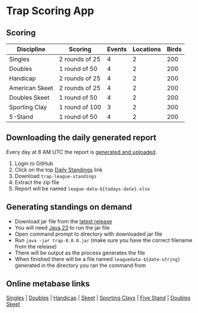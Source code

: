 # Trap Scoring App

## Scoring

| Discipline     | Scoring        | Events | Locations | Birds |
| -------------- | -------------- | ------ | --------- | ----- |
| Singles        | 2 rounds of 25 | 4      | 2         | 200   |
| Doubles        | 1 round of 50  | 4      | 2         | 200   |
| Handicap       | 2 rounds of 25 | 4      | 2         | 200   |
| American Skeet | 2 rounds of 25 | 4      | 2         | 200   |
| Doubles Skeet  | 1 round of 50  | 4      | 2         | 200   |
| Sporting Clay  | 1 round of 100 | 3      | 2         | 300   |
| 5-Stand        | 1 round of 50  | 4      | 2         | 200   |

## Downloading the daily generated report

Every day at 6 AM UTC the report is [generated and uploaded](https://github.com/mrbusche/trap-scoring/actions/workflows/daily-standings.yml).

1. Login to GitHub
2. Click on the top [Daily Standings](https://github.com/mrbusche/trap-scoring/actions/workflows/daily-standings.yml) link
3. Download `trap-league-standings`
4. Extract the zip file
5. Report will be named `league-data-${todays-date}.xlsx`

## Generating standings on demand

- Download jar file from the [latest release](https://github.com/mrbusche/trap-scoring/releases)
- You will need [Java 23](https://adoptium.net/) to run the jar file
- Open command prompt to directory with downloaded jar file
- Run `java -jar trap-8.0.0.jar` (make sure you have the correct filename from the release)
- There will be output as the process generates the file
- When finished there will be a file named `leaguedata-${date-string}` generated in the directory you ran the command from

## Online metabase links

[Singles](https://metabase.sssfonline.com/public/question/8648faf9-42e8-4a9c-b55d-2f251349de7f) | [Doubles](https://metabase.sssfonline.com/public/question/5d5a78a5-2356-477f-b1b8-fe6ee11d25b1) | [Handicap](https://metabase.sssfonline.com/public/question/69ca55d9-3e18-45bc-b57f-73aeb205ece8) | [Skeet](https://metabase.sssfonline.com/public/question/c697d744-0e06-4c3f-a640-fea02f9c9ecd) | [Sporting Clays](https://metabase.sssfonline.com/public/question/2c6edb1a-a7ee-43c2-8180-ad199a57be55) | [Five Stand](https://metabase.sssfonline.com/public/question/3c5aecf2-a9f2-49b2-a11f-36965cb1a964) | [Doubles Skeet](https://metabase.sssfonline.com/public/question/bdd61066-6e29-4242-b6e9-adf286c2c4ae.csv)
